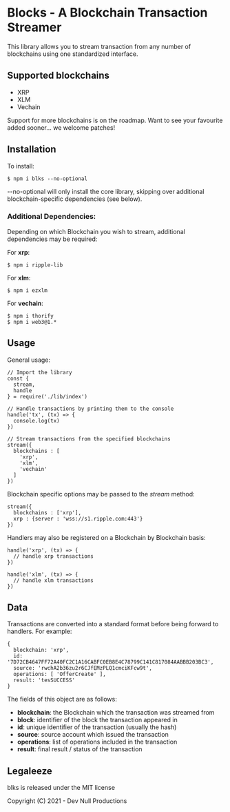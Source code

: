 # Blocks - A Blockchain Transaction Streamer

This library allows you to stream transaction from any number of blockchains using one standardized interface.

## Supported blockchains

- XRP
- XLM
- Vechain

Support for more blockchains is on the roadmap. Want to see your favourite added sooner... we welcome patches!

## Installation

To install:

```
$ npm i blks --no-optional
```

--no-optional will only install the core library, skipping over additional blockchain-specific dependencies (see below).

### Additional Dependencies:

Depending on which Blockchain you wish to stream, additional dependencies may be required:

For **xrp**:

```
$ npm i ripple-lib
```

For **xlm**:

```
$ npm i ezxlm
```

For **vechain**:

```
$ npm i thorify
$ npm i web3@1.*
```

## Usage

General usage:

```
// Import the library
const {
  stream,
  handle
} = require('./lib/index')

// Handle transactions by printing them to the console
handle('tx', (tx) => {
  console.log(tx)
})

// Stream transactions from the specified blockchains
stream({
  blockchains : [
    'xrp',
    'xlm',
    'vechain'
  ]
})
```

Blockchain specific options may be passed to the *stream* method:

```
stream({
  blockchains : ['xrp'],
  xrp : {server : 'wss://s1.ripple.com:443'}
})
```

Handlers may also be registered on a Blockchain by Blockchain basis:

```
handle('xrp', (tx) => {
  // handle xrp transactions
})

handle('xlm', (tx) => {
  // handle xlm transactions
})
```

## Data

Transactions are converted into a standard format before being forward to handlers. For example:

```
{
  blockchain: 'xrp',
  id: '7D72CB4647FF72A40FC2C1A16CABFC0EB8E4C78799C141C817084AABBB203BC3',
  source: 'rwchA2b36zu2r6CJfEMzPLQ1cmciKFcw9t',
  operations: [ 'OfferCreate' ],
  result: 'tesSUCCESS'
}
```

The fields of this object are as follows:

- **blockchain**: the Blockchain which the transaction was streamed from
- **block**: identifier of the block the transaction appeared in
- **id**: unique identifier of the transaction (usually the hash)
- **source**: source account which issued the transaction
- **operations**: list of operations included in the transaction
- **result**: final result / status of the transaction

## Legaleeze

blks is released under the MIT license

Copyright (C) 2021 - Dev Null Productions
